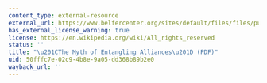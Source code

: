 ```yaml
---
content_type: external-resource
external_url: https://www.belfercenter.org/sites/default/files/files/publication/IS3904_pp007-048.pdf
has_external_license_warning: true
license: https://en.wikipedia.org/wiki/All_rights_reserved
status: ''
title: "\u201CThe Myth of Entangling Alliances\u201D (PDF)"
uid: 50fffc7e-02c9-4b8e-9a05-dd368b89b2e0
wayback_url: ''
---
```

